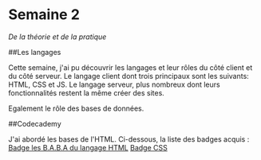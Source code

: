 # Semaine 2

*De la théorie et de la pratique*

##Les langages

Cette semaine, j'ai pu découvrir les langages et leur rôles du côté client et du côté serveur.
Le langage client dont trois principaux sont les suivants: HTML, CSS et JS.
Le langage serveur, plus nombreux dont leurs fonctionnalités restent la même créer des sites. 

Egalement le rôle des bases de données.

##Codecademy

J'ai abordé les bases de l'HTML. Ci-dessous, la liste des badges acquis :
[Badge les B.A.B.A du langage HTML](https://www.codecademy.com/fr/users/maximef/achievements)
[Badge CSS](https://www.codecademy.com/fr/users/maximef/achievements)